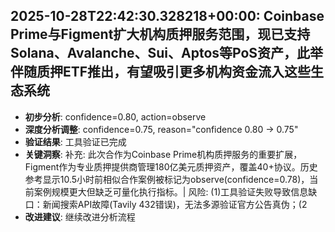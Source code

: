 
## 2025-10-28T22:42:30.328218+00:00: Coinbase Prime与Figment扩大机构质押服务范围，现已支持Solana、Avalanche、Sui、Aptos等PoS资产，此举伴随质押ETF推出，有望吸引更多机构资金流入这些生态系统
- **初步分析**: confidence=0.80, action=observe
- **深度分析调整**: confidence=0.75, reason="confidence 0.80 → 0.75"
- **验证结果**: 工具验证已完成
- **关键洞察**: 补充: 此次合作为Coinbase Prime机构质押服务的重要扩展，Figment作为专业质押提供商管理180亿美元质押资产，覆盖40+协议。历史参考显示10.5小时前相似合作案例被标记为observe(confidence=0.78)，当前案例规模更大但缺乏可量化执行指标。| 风险: (1)工具验证失败导致信息缺口：新闻搜索API故障(Tavily 432错误)，无法多源验证官方公告真伪；(2
- **改进建议**: 继续改进分析流程

